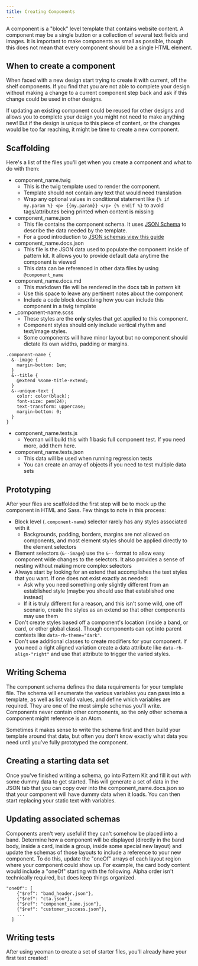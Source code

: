 ```yaml
---
title: Creating Components
---
```


A component is a "block" level template that contains website content. A component may be a single button or a collection of several text fields and images. It is important to make components as small as possible, though this does not mean that every component should be a single HTML element.

## When to create a component

When faced with a new design start trying to create it with current, off the shelf components. If you find that you are not able to complete your design without making a change to a current component step back and ask if this change could be used in other designs.

If updating an existing component could be reused for other designs and allows you to complete your design you might not need to make anything new! But if the design is unique to this piece of content, or the changes would be too far reaching, it might be time to create a new component.


## Scaffolding

Here's a list of the files you'll get when you create a component and what to do with them:

- component_name.twig
  - This is the twig template used to render the component.
  - Template should not contain any text that would need translation
  - Wrap any optional values in conditional statement like `{% if my.param %} <p> {{my.param}} </p> {% endif %}` to avoid tags/attributes being printed when content is missing
- component_name.json
  - This file contains the component schema. It uses [JSON Schema](http://json-schema.org/) to describe the data needed by the template.
  - For a good introduction to [JSON schemas view this guide](https://spacetelescope.github.io/understanding-json-schema/)
- component_name.docs.json
  - This file is the JSON data used to populate the component inside of pattern kit. It allows you to provide default data anytime the component is viewed
  - This data can be referenced in other data files by using `@component_name`
- component_name.docs.md
  - This markdown file will be rendered in the docs tab in pattern kit
  - Use this space to leave any pertinent notes about the component
  - Include a code block describing how you can include this component in a twig template
- _component-name.scss
  - These styles are the __only__ styles that get applied to this component.
  - Component styles should only include vertical rhythm and text/image styles.
  - Some components will have minor layout but no component should dictate its own widths, padding or margins.

```
.component-name {
  &--image {
    margin-bottom: 1em;
  }
  &--title {
    @extend %some-title-extend;
  }
  &--unique-text {
    color: color(black);
    font-size: pem(24);
    text-transform: uppercase;
    margin-bottom: 0;
  }
}
```
- component_name.tests.js
  - Yeoman will build this with 1 basic full component test. If you need more, add them here.
- component_name.tests.json
  - This data will be used when running regression tests
  - You can create an array of objects if you need to test multiple data sets

## Prototyping

After your files are scaffolded the first step will be to mock up the component in HTML and Sass. Few things to note in this process:

- Block level (`.component-name`) selector rarely has any styles associated with it
  - Backgrounds, padding, borders, margins are not allowed on components, and most element styles should be applied directly to the element selectors
- Element selectors (`&--image`) use the `&--` format to allow easy component wide changes to the selectors. It also provides a sense of nesting without making more complex selectors
- Always start by looking for an extend that accomplishes the text styles that you want. If one does not exist exactly as needed:
  - Ask why you need something only slightly different from an established style (maybe you should use that established one instead)
  - If it is truly different for a reason, and this isn't some wild, one off scenario, create the styles as an extend so that other components may use them
- Don't create styles based off a component's location (inside a band, or card, or other global class). Though components can opt into parent contexts like `data-rh-theme="dark"`.
- Don't use additional classes to create modifiers for your component. If you need a right aligned variation create a data attribute like `data-rh-align-"right"` and use that attribute to trigger the varied styles.


## Writing Schema

The component schema defines the data requirements for your template file. The schema will enumerate the various variables you can pass into a template, as well as list valid values, and define which variables are required. They are one of the most simple schemas you'll write. Components never contain other components, so the only other schema a component might reference is an Atom.

Sometimes it makes sense to write the schema first and then build your template around that data, but often you don't know exactly what data you need until you've fully prototyped the component.


## Creating a starting data set

Once you've finished writing a schema, go into Pattern Kit and fill it out with some dummy data to get started. This will generate a set of data in the JSON tab that you can copy over into the component_name.docs.json so that your component will have dummy data when it loads. You can then start replacing your static text with variables.


## Updating associated schemas

Components aren't very useful if they can't somehow be placed into a band. Determine how a component will be displayed (directly in the band body, inside a card, inside a group, inside some special new layout) and update the schemas of those layouts to include a reference to your new component. To do this, update the "oneOf" arrays of each layout region where your component could show up. For example, the card body content would include a "oneOf" starting with the following. Alpha order isn't technically required, but does keep things organized.

```
"oneOf": [
    {"$ref": "band_header.json"},
    {"$ref": "cta.json"},
    {"$ref": "component_name.json"},
    {"$ref": "customer_success.json"},
    ...
  ]

```

## Writing tests

After using yeoman to create a set of starter files, you'll already have your first test created!
